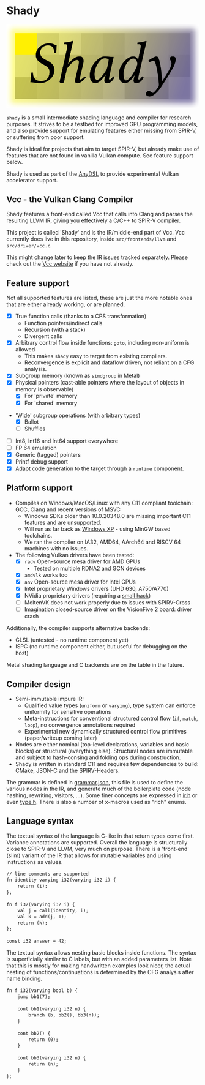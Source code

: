 # Shady

![](logo.png)

`shady` is a small intermediate shading language and compiler for research purposes. It strives to be a testbed for improved GPU programming models, and also provide support for emulating features either missing from SPIR-V, or suffering from poor support.

Shady is ideal for projects that aim to target SPIR-V, but already make use of features that are not found in vanilla Vulkan compute. See feature support below.

Shady is used as part of the [AnyDSL](https://anydsl.github.io) to provide experimental Vulkan accelerator support.

## Vcc - the Vulkan Clang Compiler

Shady features a front-end called Vcc that calls into Clang and parses the resulting LLVM IR, giving you effectively a C/C++ to SPIR-V compiler.

This project is called 'Shady' and is the IR/middle-end part of Vcc. Vcc currently does live in this repository, inside `src/frontends/llvm` and `src/driver/vcc.c`.

This might change later to keep the IR issues tracked separately. Please check out the [Vcc website](https://shady-gang.github.io/vcc) if you have not already.

## Feature support

Not all supported features are listed, these are just the more notable ones that are either already working, or are planned.

 * [x] True function calls (thanks to a CPS transformation)
   * Function pointers/indirect calls
   * Recursion (with a stack)
   * Divergent calls
 * [x] Arbitrary control flow inside functions: `goto`, including non-uniform is allowed
   * This makes `shady` easy to target from existing compilers.
   * Reconvergence is explicit and dataflow driven, not reliant on a CFG analysis.
 * [x] Subgroup memory (known as `simdgroup` in Metal)
 * [x] Physical pointers (cast-able pointers where the layout of objects in memory is observable)
   * [x] For 'private' memory
   * [x] For 'shared' memory
 * 'Wide' subgroup operations (with arbitrary types)
   * [x] Ballot
   * [ ] Shuffles
 * [ ] Int8, Int16 and Int64 support everywhere
 * [ ] FP 64 emulation
 * [x] Generic (tagged) pointers
 * [x] Printf debug support
 * [x] Adapt code generation to the target through a `runtime` component.

## Platform support

 * Compiles on Windows/MacOS/Linux with any C11 compliant toolchain: GCC, Clang and recent versions of MSVC
   * Windows SDKs older than 10.0.20348.0 are missing important C11 features and are unsupported.
   * Will run as far back as [Windows XP](https://mastodon.gamedev.place/@gob/109580697549344123) - using MinGW based toolchains.
   * We ran the compiler on IA32, AMD64, AArch64 and RISCV 64 machines with no issues.
 * The following Vulkan drivers have been tested:
   * [x] `radv` Open-source mesa driver for AMD GPUs
     * Tested on multiple RDNA2 and GCN devices
   * [x] `amdvlk` works too
   * [x] `anv` Open-source mesa driver for Intel GPUs
   * [x] Intel proprietary Windows drivers (UHD 630, A750/A770)
   * [x] NVidia proprietary drivers (requiring a [small hack](https://github.com/Hugobros3/shady/commit/f3ef83dbff7f29654fc11f8901ba67494864c085))
   * [ ] MoltenVK does not work properly due to issues with SPIRV-Cross
   * [ ] Imagination closed-source driver on the VisionFive 2 board: driver crash

Additionally, the compiler supports alternative backends:
 * GLSL (untested - no runtime component yet)
 * ISPC (no runtime component either, but useful for debugging on the host)

Metal shading language and C backends are on the table in the future.

## Compiler design

* Semi-immutable impure IR:
    * Qualified value types (`uniform` or `varying`), type system can enforce uniformity for sensitive operations
    * Meta-instructions for conventional structured control flow (`if`, `match`, `loop`), no convergence annotations required
    * Experimental new dynamically structured control flow primitives (paper/writeup coming later)
* Nodes are either nominal (top-level declarations, variables and basic blocks) or structural (everything else). Structural nodes are immutable and subject to hash-consing and folding ops during construction.
* Shady is written in standard C11 and requires few dependencies to build: CMake, JSON-C and the SPIRV-Headers.

The grammar is defined in [grammar.json](include/shady/grammar.json), this file is used to define the various nodes in the IR, and generate much of the boilerplate code (node hashing, rewriting, visitors, ...). Some finer concepts are expressed in [ir.h](include/shady/grammar.h) or even [type.h](src/shady/type.h). There is also a number of x-macros used as "rich" enums.

## Language syntax

The textual syntax of the language is C-like in that return types come first. Variance annotations are supported.
Overall the language is structurally close to SPIR-V and LLVM, very much on purpose.
There is a 'front-end' (slim) variant of the IR that allows for mutable variables and using instructions as values.

```
// line comments are supported
fn identity varying i32(varying i32 i) {
    return (i);
};

fn f i32(varying i32 i) {
    val j = call(identity, i);
    val k = add(j, 1);
    return (k);
};

const i32 answer = 42;
```

The textual syntax allows nesting basic blocks inside functions. The syntax is superficially similar to C labels, but with an added parameters list. Note that this is mostly for making handwritten examples look nicer, the actual nesting of functions/continuations is determined by the CFG analysis after name binding.

```
fn f i32(varying bool b) {
    jump bb1(7);

    cont bb1(varying i32 n) {
        branch (b, bb2(), bb3(n));
    }

    cont bb2() {
        return (0);
    }

    cont bb3(varying i32 n) {
        return (n);
    }
};
```
